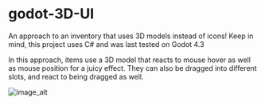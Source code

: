 # godot-3D-UI
An approach to an inventory that uses 3D models instead of icons!
Keep in mind, this project uses C# and was last tested on Godot 4.3

In this approach, items use a 3D model that reacts to mouse hover as well as mouse position for a juicy effect.
They can also be dragged into different slots, and react to being dragged as well.

![image_alt](https://github.com/exiskra/godot-3D-UI/blob/81077afa5e1d3eab2f8c931f3dbe25a04e023649/godot_3D_UI_demonstration.gif)
